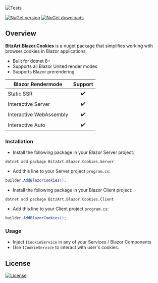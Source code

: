 ![Tests](https://github.com/BitzArt/Blazor.Cookies/actions/workflows/Tests.yml/badge.svg)

[![NuGet version](https://img.shields.io/nuget/v/BitzArt.Blazor.Cookies.svg)](https://www.nuget.org/packages/BitzArt.Blazor.Cookies/)
[![NuGet downloads](https://img.shields.io/nuget/dt/BitzArt.Blazor.Cookies.svg)](https://www.nuget.org/packages/BitzArt.Blazor.Cookies/)

## Overview

**BitzArt.Blazor.Cookies** is a nuget package that simplifies working with browser cookies in Blazor applications.

- Built for dotnet 8+
- Supports all Blazor United render modes
- Supports Blazor prerendering

| Blazor Rendermode       | Support |
|-------------------------|:-------:|
| Static SSR              | ✔️     |
| Interactive Server      | ✔️     |
| Interactive WebAssembly | ✔️     |
| Interactive Auto        | ✔️     |

### Installation

- Install the following package in your Blazor Server project:

```
dotnet add package BitzArt.Blazor.Cookies.Server
```

- Add this line to your Server project `program.cs`:

```csharp
builder.AddBlazorCookies();
```

- Install the following package in your Blazor Client project:

```
dotnet add package BitzArt.Blazor.Cookies.Client
```

- Add this line to your Client project `program.cs`:

```csharp
builder.AddBlazorCookies();
```

### Usage

- Inject `ICookieService` in any of your Services / Blazor Components
- Use `ICookieService` to interact with user's cookies.

## License

[![License](https://img.shields.io/badge/mit-%230072C6?style=for-the-badge)](https://github.com/BitzArt/Blazor.Cookies/blob/main/LICENSE)
